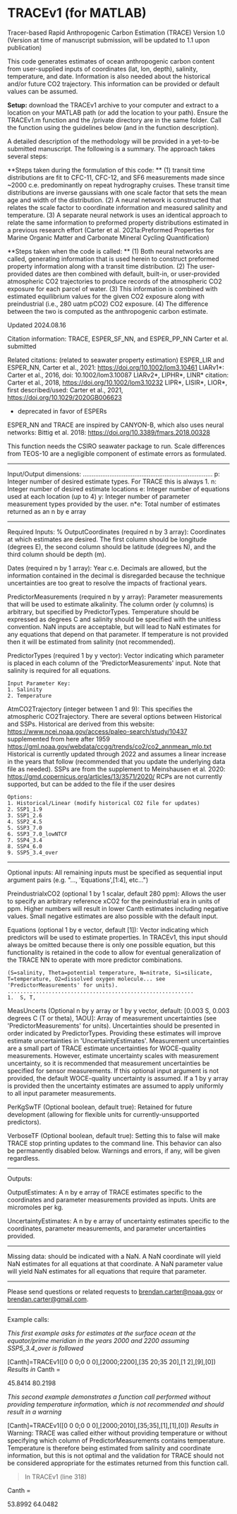 # TRACEv1 (for MATLAB)
Tracer-based Rapid Anthropogenic Carbon Estimation (TRACE)
Version 1.0 (Version at time of manuscript submission, will be updated to 1.1 upon publication)

This code generates estimates of ocean anthropogenic carbon content from
user-supplied inputs of coordinates (lat, lon, depth), salinity,
temperature, and date. Information is also needed about the historical
and/or future CO2 trajectory.  This information can be provided or
default values can be assumed.  

**Setup:** download the TRACEv1 archive to your computer and extract to a location 
on your MATLAB path (or add the location to your path).  Ensure the TRACEv1.m 
function and the /private directory are in the same folder.  Call the function 
using the guidelines below (and in the function description).

A detailed description of the methodology will be provided in a yet-to-be submitted 
manuscript.  The following is a summary.  The approach takes several steps:

**Steps taken during the formulation of this code: **
(1) transit time distributions are fit to CFC-11, CFC-12, and SF6
measurements made since ~2000 c.e. predominantly on repeat hydrography
cruises. These transit time distributions are inverse gaussians with one
scale factor that sets the mean age and width of the distribution. (2) A
neural network is constructed that relates the scale factor to
coordinate information and measured salinity and temperature. (3) A
separate neural network is uses an identical approach to relate the same
information to preformed property distributions estimated in a previous
research effort (Carter et al. 2021a:Preformed Properties for Marine
Organic Matter and Carbonate Mineral Cycling Quantification)

**Steps taken when the code is called: **
(1) Both neural networks are called, generating information that is used 
herein to construct preformed property information along with a transit 
time distribution.  (2) The user-provided dates are then combined with 
default, built-in, or user-provided atmospheric CO2 trajectories to 
produce records of the atmospheric CO2 exposure for each parcel of water. 
(3) This information is combined with estimated equilibrium values for 
the given CO2 exposure along with preindustrial (i.e., 280 uatm pCO2) 
CO2 exposure.  (4) The difference between the two is computed as the 
anthropogenic carbon estimate.

Updated 2024.08.16

Citation information: 
TRACE, ESPER_SF_NN, and ESPER_PP_NN Carter et al. submitted

Related citations: (related to seawater property estimation)
ESPER_LIR and ESPER_NN, Carter et al., 2021: https://doi.org/10.1002/lom3.10461
LIARv1*: Carter et al., 2016, doi: 10.1002/lom3.10087
LIARv2*, LIPHR*, LINR* citation: Carter et al., 2018, https://doi.org/10.1002/lom3.10232
LIPR*, LISIR*, LIOR*, first described/used: Carter et al., 2021, https://doi.org/10.1029/2020GB006623
* deprecated in favor of ESPERs

ESPER_NN and TRACE are inspired by CANYON-B, which also uses neural networks: 
Bittig et al. 2018: https://doi.org/10.3389/fmars.2018.00328

This function needs the CSIRO seawater package to run.  Scale
differences from TEOS-10 are a negligible component of estimate errors
as formulated.

*************************************************************************
Input/Output dimensions:
.........................................................................
p: Integer number of desired  estimate types. For TRACE this is always 1.
n: Integer number of desired estimate locations
e: Integer number of equations used at each location (up to 4)
y: Integer number of parameter measurement types provided by the user.
n*e: Total number of estimates returned as an n by e array

*************************************************************************
Required Inputs:
%
OutputCoordinates (required n by 3 array): 
    Coordinates at which estimates are desired.  The first column should
    be longitude (degrees E), the second column should be latitude
    (degrees N), and the third column should be depth (m).

Dates (required n by 1 array):
    Year c.e.  Decimals are allowed, but the information contained in the
    decimal is disregarded because the technique uncertainties are too
    great to resolve the impacts of fractional years. 
    
PredictorMeasurements (required n by y array): 
    Parameter measurements that will be used to estimate alkalinity.  The
    column order (y columns) is arbitrary, but specified by
    PredictorTypes. Temperature should be expressed as degrees C and
    salinity should be specified with the unitless convention.  NaN
    inputs are acceptable, but will lead to NaN estimates for any
    equations that depend on that parameter.  If temperature is not
    provided then it will be estimated from salinity (not recommended).
    
PredictorTypes (required 1 by y vector): 
    Vector indicating which parameter is placed in each column of the
    'PredictorMeasurements' input.  Note that salinity is required for
    all equations.  
    
    Input Parameter Key: 
    1. Salinity
    2. Temperature
   
AtmCO2Trajectory (integer between 1 and 9):
    This specifies the atmospheric CO2Trajectory.
    There are several options between Historical and SSPs.
    Historical are derived from this website:
    https://www.ncei.noaa.gov/access/paleo-search/study/10437
    supplemented from here after 1959
    https://gml.noaa.gov/webdata/ccgg/trends/co2/co2_annmean_mlo.txt
    Historical is currently updated through 2022 and assumes a linear
    increase in the years that follow (recommended that you update the
    underlying data file as needed).
    SSPs are from the supplement to Meinshausen et al. 2020:
    https://gmd.copernicus.org/articles/13/3571/2020/
    RCPs are not currently supported, but can be added to the file if the
    user desires
   
    Options:
    1. Historical/Linear (modify historical CO2 file for updates)
    2. SSP1_1.9	
    3. SSP1_2.6	
    4. SSP2_4.5	
    5. SSP3_7.0	
    6. SSP3_7.0_lowNTCF	
    7. SSP4_3.4	
    8. SSP4_6.0	
    9. SSP5_3.4_over

*************************************************************************
Optional inputs:  All remaining inputs must be specified as sequential
input argument pairs (e.g. "..., 'Equations',[1:4], etc...")

PreindustrialxCO2 (optional 1 by 1 scalar, default 280 ppm): 
    Allows the user to specify an arbitrary reference xCO2 for the
    preindustrial era in units of ppm.  Higher numbers will result in
    lower Canth estimates including negative values.  Small negative
    estimates are also possible with the default input.
   
Equations (optional 1 by e vector, default [1]):
    Vector indicating which predictors will be used to estimate
    properties. In TRACEv1, this input should always be omitted because
    there is only one possible equation, but this functionality is
    retained in the code to allow for eventual generalization of the
    TRACE NN to operate with more predictor combinations.
    
    (S=salinity, Theta=potential temperature, N=nitrate, Si=silicate,
    T=temperature, O2=dissolved oxygen molecule... see
    'PredictorMeasurements' for units).
    ...........................................................
    1.  S, T,
   
MeasUncerts (Optional n by y array or 1 by y vector, default: [0.003 S,
    0.003 degrees C (T or theta), 1AOU]: Array of measurement
    uncertainties (see 'PredictorMeasurements' for units). Uncertainties
    should be presented in order indicated by PredictorTypes. Providing
    these estimates will improve estimate uncertainties in
    'UncertaintyEstimates'. Measurement uncertainties are a small part of
    TRACE estimate uncertainties for WOCE-quality measurements. However,
    estimate uncertainty scales with measurement uncertainty, so it is
    recommended that measurement uncertainties be specified for sensor
    measurements.  If this optional input argument is not provided, the
    default WOCE-quality uncertainty is assumed.  If a 1 by y array is
    provided then the uncertainty estimates are assumed to apply
    uniformly to all input parameter measurements.
   
PerKgSwTF (Optional boolean, default true): 
    Retained for future development (allowing for flexible units for
    currently-unsupported predictors).
   
VerboseTF (Optional boolean, default true): 
    Setting this to false will make TRACE stop printing updates to
    the command line.  This behavior can also be permanently disabled
    below. Warnings and errors, if any, will be given regardless.
   
*************************************************************************
Outputs:

OutputEstimates: 
    A n by e array of TRACE estimates specific to the coordinates and
    parameter measurements provided as inputs.  Units are micromoles per
    kg.
	
UncertaintyEstimates: 
    A n by e array of uncertainty estimates specific to the coordinates,
    parameter measurements, and parameter uncertainties provided.
    
*************************************************************************
Missing data: should be indicated with a NaN.  A NaN coordinate will
yield NaN estimates for all equations at that coordinate.  A NaN
parameter value will yield NaN estimates for all equations that require
that parameter.

*************************************************************************
Please send questions or related requests to brendan.carter@noaa.gov or
brendan.carter@gmail.com.
*************************************************************************

Example calls:

_This first example asks for estimates at the surface ocean at the equator/prime meridian in the years 2000 and 2200 assuming SSP5_3.4_over is followed_

[Canth]=TRACEv1([0 0 0;0 0 0],[2000;2200],[35 20;35 20],[1 2],[9],[0])
_Results in_
Canth =

   45.8414
   80.2198

_This second example demonstrates a function call performed without providing temperature information, which is not recommended and should result in a warning_

[Canth]=TRACEv1([0 0 0;0 0 0],[2000;2010],[35;35],[1],[1],[0])
_Results in_
Warning: TRACE was called either without providing temperature or without
specifying which column of PredictorMeasurements contains temperature.
Temperature is therefore being estimated from salinity and coordinate information,
but this is not optimal and the validation for TRACE should not be considered
appropriate for the estimates returned from this function call. 
> In TRACEv1 (line 318) 

Canth =

   53.8992
   64.0482
